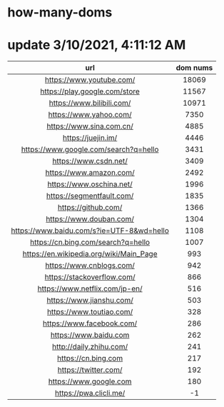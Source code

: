 # how-many-doms

# update 3/10/2021, 4:11:12 AM

url | dom nums
:-: | :-:
https://www.youtube.com/ | 18069
https://play.google.com/store | 11567
https://www.bilibili.com/ | 10971
https://www.yahoo.com/ | 7350
https://www.sina.com.cn/ | 4885
https://juejin.im/ | 4446
https://www.google.com/search?q=hello | 3431
https://www.csdn.net/ | 3409
https://www.amazon.com/ | 2492
https://www.oschina.net/ | 1996
https://segmentfault.com/ | 1835
https://github.com/ | 1366
https://www.douban.com/ | 1304
https://www.baidu.com/s?ie=UTF-8&wd=hello | 1108
https://cn.bing.com/search?q=hello | 1007
https://en.wikipedia.org/wiki/Main_Page | 993
https://www.cnblogs.com/ | 942
https://stackoverflow.com/ | 866
https://www.netflix.com/jp-en/ | 516
https://www.jianshu.com/ | 503
https://www.toutiao.com/ | 328
https://www.facebook.com/ | 286
https://www.baidu.com | 262
http://daily.zhihu.com/ | 241
https://cn.bing.com | 217
https://twitter.com/ | 192
https://www.google.com | 180
https://pwa.clicli.me/ | -1
